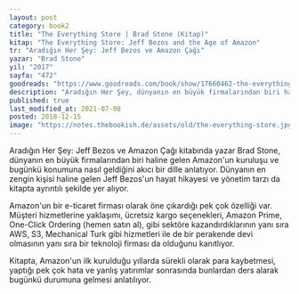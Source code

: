 ```yaml
---
layout: post  
category: book2  
title: "The Everything Store | Brad Stone (Kitap)"  
kitap: "The Everything Store: Jeff Bezos and the Age of Amazon"  
tr: "Aradığın Her Şey: Jeff Bezos ve Amazon Çağı"  
yazar: "Brad Stone"  
yil: "2017"  
sayfa: "472"  
goodreads: "https://www.goodreads.com/book/show/17660462-the-everything-store"
description: "Aradığın Her Şey, dünyanın en büyük firmalarından biri haline gelen Amazon'un kuruluşunu ve bugünkü konumuna nasıl geldiğini anlatıyor."
published: true
last_modified_at: 2021-07-08
posted: 2018-12-15
image: "https://notes.thebookish.de/assets/old/the-everything-store.jpg"
---
```


Aradığın Her Şey: Jeff Bezos ve Amazon Çağı kitabında yazar Brad Stone, dünyanın en büyük firmalarından biri haline gelen Amazon'un kuruluşu ve bugünkü konumuna nasıl geldiğini akıcı bir dille anlatıyor. Dünyanın en zengin kişisi haline gelen Jeff Bezos'un hayat hikayesi ve yönetim tarzı da kitapta ayrıntılı şekilde yer alıyor.  
  
Amazon'un bir e-ticaret firması olarak öne çıkardığı pek çok özelliği var. Müşteri hizmetlerine yaklaşımı, ücretsiz kargo seçenekleri, Amazon Prime, One-Click Ordering (hemen satın al), gibi sektöre kazandırdıklarının yanı sıra AWS, S3, Mechanical Turk gibi hizmetleri ile de bir perakende devi olmasının yanı sıra bir teknoloji firması da olduğunu kanıtlıyor.  
  
Kitapta, Amazon'un ilk kurulduğu yıllarda sürekli olarak para kaybetmesi, yaptığı pek çok hata ve yanlış yatırımlar sonrasında bunlardan ders alarak bugünkü durumuna gelmesi anlatılıyor.  
 

